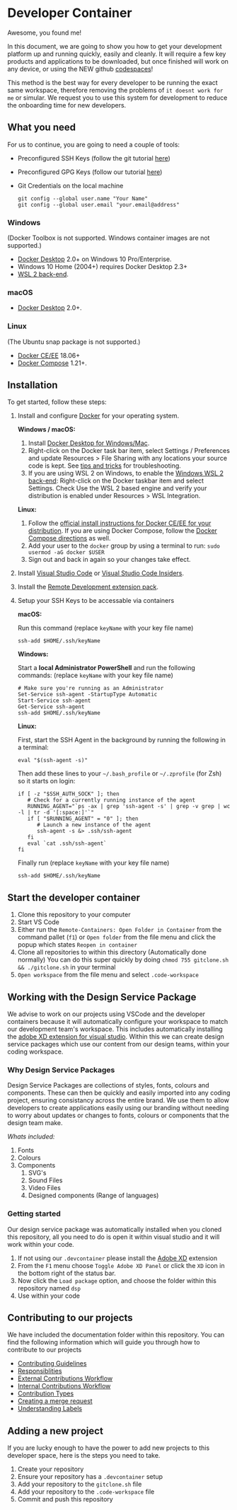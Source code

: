 # Developer Container

Awesome, you found me!

In this document, we are going to show you how to get your development platform up and running quickly, easily and cleanly. It will require a few key products and applications to be downloaded, but once finished will work on any device, or using the NEW github [codespaces](https://github.com/codespaces)!

This method is the best way for every developer to be running the exact same workspace, therefore removing the problems of `it doesnt work for me` or simular. We request you to use this system for development to reduce the onboarding time for new developers.

## What you need

For us to continue, you are going to need a couple of tools:

- Preconfigured SSH Keys (follow the git tutorial [here](https://docs.github.com/en/free-pro-team@latest/github/authenticating-to-github/generating-a-new-ssh-key-and-adding-it-to-the-ssh-agent))
- Preconfigured GPG Keys (follow our tutorial [here](./.devdocs/getting-started/contributing/gpgkey.md))
- Git Credentials on the local machine

  ```shell
  git config --global user.name "Your Name"
  git config --global user.email "your.email@address"
  ```

### Windows

(Docker Toolbox is not supported. Windows container images are not supported.)

- [Docker Desktop](https://www.docker.com/products/docker-desktop) 2.0+ on Windows 10 Pro/Enterprise.
- Windows 10 Home (2004+) requires Docker Desktop 2.3+
- [WSL 2 back-end](https://aka.ms/vscode-remote/containers/docker-wsl2).

### macOS

- [Docker Desktop](https://www.docker.com/products/docker-desktop) 2.0+.

### Linux

(The Ubuntu snap package is not supported.)

- [Docker CE/EE](https://docs.docker.com/install/#supported-platforms) 18.06+
- [Docker Compose](https://docs.docker.com/compose/install) 1.21+.

## Installation

To get started, follow these steps:

1. Install and configure [Docker](https://www.docker.com/get-started) for your operating system.

   **Windows / macOS:**

   1. Install [Docker Desktop for Windows/Mac](https://www.docker.com/products/docker-desktop).
   2. Right-click on the Docker task bar item, select Settings / Preferences and update Resources > File Sharing with any locations your source code is kept. See [tips and tricks](https://code.visualstudio.com/docs/remote/troubleshooting#_container-tips) for troubleshooting.
   3. If you are using WSL 2 on Windows, to enable the [Windows WSL 2 back-end](https://aka.ms/vscode-remote/containers/docker-wsl2): Right-click on the Docker taskbar item and select Settings. Check Use the WSL 2 based engine and verify your distribution is enabled under Resources > WSL Integration.

   **Linux:**

   1. Follow the [official install instructions for Docker CE/EE for your distribution](https://docs.docker.com/install/#supported-platforms). If you are using Docker Compose, follow the [Docker Compose directions](https://docs.docker.com/compose/install/) as well.
   2. Add your user to the `docker` group by using a terminal to run: `sudo usermod -aG docker $USER`
   3. Sign out and back in again so your changes take effect.

2. Install [Visual Studio Code](https://code.visualstudio.com/) or [Visual Studio Code Insiders](https://code.visualstudio.com/insiders/).
3. Install the [Remote Development extension pack](https://aka.ms/vscode-remote/download/extension).
4. Setup your SSH Keys to be accessable via containers

   **macOS:**

   Run this command (replace `keyName` with your key file name)

   ```shell
   ssh-add $HOME/.ssh/keyName
   ```

   **Windows:**

   Start a **local Administrator PowerShell** and run the following commands: (replace `keyName` with your key file name)

   ```shell
   # Make sure you're running as an Administrator
   Set-Service ssh-agent -StartupType Automatic
   Start-Service ssh-agent
   Get-Service ssh-agent
   ssh-add $HOME/.ssh/keyName
   ```

   **Linux:**

   First, start the SSH Agent in the background by running the following in a terminal:

   ```shell
   eval "$(ssh-agent -s)"
   ```

   Then add these lines to your `~/.bash_profile` or `~/.zprofile` (for Zsh) so it starts on login:

   ```shell
   if [ -z "$SSH_AUTH_SOCK" ]; then
      # Check for a currently running instance of the agent
      RUNNING_AGENT="`ps -ax | grep 'ssh-agent -s' | grep -v grep | wc -l | tr -d '[:space:]'`"
      if [ "$RUNNING_AGENT" = "0" ]; then
         # Launch a new instance of the agent
         ssh-agent -s &> .ssh/ssh-agent
      fi
      eval `cat .ssh/ssh-agent`
   fi
   ```

   Finally run (replace `keyName` with your key file name)

   ```shell
   ssh-add $HOME/.ssh/keyName
   ```

## Start the developer container

1. Clone this repository to your computer
2. Start VS Code
3. Either run the `Remote-Containers: Open Folder in Container` from the command pallet (`f1`) or `Open folder` from the file menu and click the popup which states `Reopen in container`
4. Clone all repositories to within this directory (Automatically done normally)
   You can do this super quickly by doing `chmod 755 gitclone.sh && ./gitclone.sh` in your terminal
5. `Open workspace` from the file menu and select `.code-workspace`

## Working with the Design Service Package

We advise to work on our projects using VSCode and the developer containers because it will automatically configure your workspace to match our development team's workspace. This includes automatically installing the [adobe XD extension for visual studio](https://letsxd.com/vscode). Within this we can create design service packages which use our content from our design teams, within your coding workspace.

### Why Design Service Packages

Design Service Packages are collections of styles, fonts, colours and components. These can then be quickly and easily imported into any coding project, ensuring consistancy across the entire brand. We use them to allow developers to create applications easily using our branding without needing to worry about updates or changes to fonts, colours or components that the design team make.

_Whats included:_

1. Fonts
2. Colours
3. Components
   1. SVG's
   2. Sound Files
   3. Video Files
   4. Designed components (Range of languages)

### Getting started

Our design service package was automatically installed when you cloned this repository, all you need to do is open it within visual studio and it will work within your code.

1. If not using our `.devcontainer` please install the [Adobe XD](https://marketplace.visualstudio.com/items?itemName=Adobe.xd&ssr=false#overview) extension
2. From the `F1` menu choose `Toggle Adobe XD Panel` or click the `XD` icon in the bottom right of the status bar.
3. Now click the `Load package` option, and choose the folder within this repository named `dsp`
4. Use within your code

## Contributing to our projects

We have included the documentation folder within this repository. You can find the following information which will guide you through how to contribute to our projects

- [Contributing Guidelines](./.devdocs/getting-started/contributing/contributing.md#why-the-guidelines)
- [Responsiblities](./.devdocs/getting-started/contributing/contributing.md#responsibilities)
- [External Contributions Workflow](./.devdocs/getting-started/contributing/contributing.md#external-contributions-workflow)
- [Internal Contributions Workflow](./.devdocs/getting-started/contributing/contributing.md#internal-contributions-workflow)
- [Contribution Types](./.devdocs/getting-started/contributing/contributing.md#contribution-types)
- [Creating a merge request](./.devdocs/getting-started/contributing/contributing.md#creating-a-merge-request)
- [Understanding Labels](./.devdocs/getting-started/contributing/contributing.md#understanding-labels)

## Adding a new project

If you are lucky enough to have the power to add new projects to this developer space, here is the steps you need to take.

1. Create your repository
2. Ensure your repository has a `.devcontainer` setup
3. Add your repository to the `gitclone.sh` file
4. Add your repository to the `.code-workspace` file
5. Commit and push this repository
